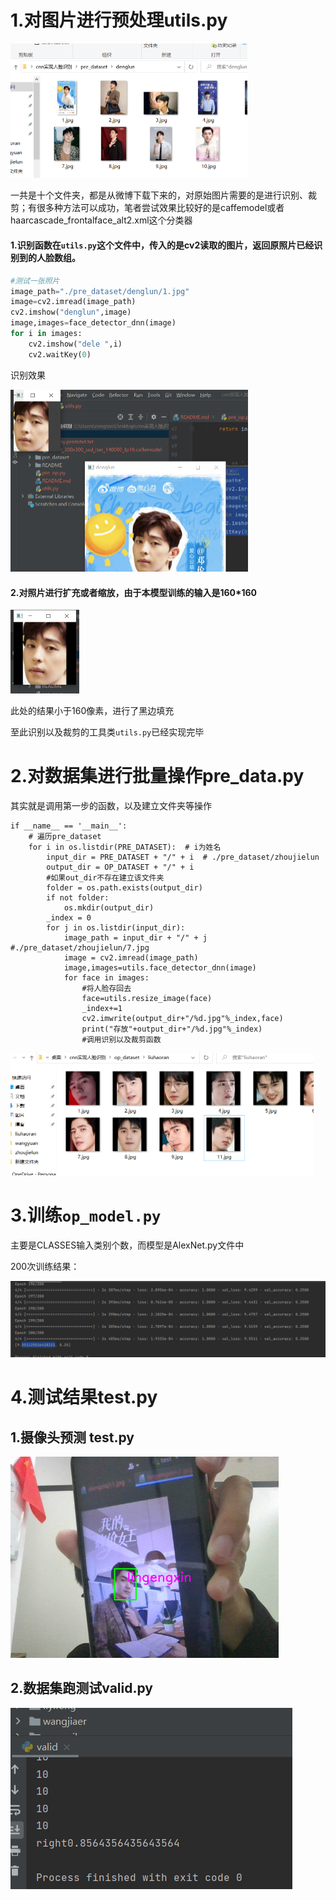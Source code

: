 # 1.对图片进行预处理utils.py

<img src="README/image-20211024194738708.png" alt="image-20211024194738708" style="zoom:50%;" />

一共是十个文件夹，都是从微博下载下来的，对原始图片需要的是进行识别、裁剪；有很多种方法可以成功，笔者尝试效果比较好的是caffemodel或者haarcascade_frontalface_alt2.xml这个分类器

#### 1.识别函数在`utils.py`这个文件中，传入的是cv2读取的图片，返回原照片已经识别到的人脸数组。

```python
#测试一张照片
image_path="./pre_dataset/denglun/1.jpg"
image=cv2.imread(image_path)
cv2.imshow("denglun",image)
image,images=face_detector_dnn(image)
for i in images:
    cv2.imshow("dele ",i)
    cv2.waitKey(0)
```

识别效果

<img src="README/image-20211024200222671.png" alt="image-20211024200222671" style="zoom:50%;" />

#### 2.对照片进行扩充或者缩放，由于本模型训练的输入是160*160

<img src="README/image-20211024200519275.png" alt="image-20211024200519275" style="zoom:50%;" />

此处的结果小于160像素，进行了黑边填充

至此识别以及裁剪的工具类`utils.py`已经实现完毕

# 2.对数据集进行批量操作pre_data.py

其实就是调用第一步的函数，以及建立文件夹等操作

```
if __name__ == '__main__':
    # 遍历pre_dataset
    for i in os.listdir(PRE_DATASET):  # i为姓名
        input_dir = PRE_DATASET + "/" + i  # ./pre_dataset/zhoujielun
        output_dir = OP_DATASET + "/" + i
        #如果out_dir不存在建立该文件夹
        folder = os.path.exists(output_dir)
        if not folder:
            os.mkdir(output_dir)
        _index = 0
        for j in os.listdir(input_dir):
            image_path = input_dir + "/" + j #./pre_dataset/zhoujielun/7.jpg
            image = cv2.imread(image_path)
            image,images=utils.face_detector_dnn(image)
            for face in images:
                #将人脸存回去
                face=utils.resize_image(face)
                _index+=1
                cv2.imwrite(output_dir+"/%d.jpg"%_index,face)
                print("存放"+output_dir+"/%d.jpg"%_index)
                #调用识别以及裁剪函数
```

<img src="README/image-20211024202306973.png" alt="image-20211024202306973" style="zoom:50%;" />

# 3.训练`op_model.py`

主要是CLASSES输入类别个数，而模型是AlexNet.py文件中

200次训练结果：

<img src="README/image-20211024204140417.png" alt="image-20211024204140417" style="zoom:67%;" />

# 4.测试结果test.py

## 1.摄像头预测 test.py

<img src="README/shuaife.png" alt="shuaife" style="zoom:67%;" />

## 2.数据集跑测试valid.py

![image-20211024221005115](README/image-20211024221005115.png)